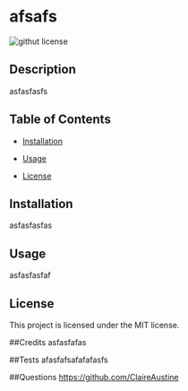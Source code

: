 # afsafs
  ![githut license](https://img.shields.io/badge/License-MIT-blueviolet.svg)

## Description
asfasfasfs
## Table of Contents

* [Installation](#installation)

* [Usage](#usage)
* [License](#license)

## Installation
asfasfasfas

## Usage
asfasfasfaf

  ## License
  
  This project is licensed under the MIT  license.
  

##Credits
asfasfafas

##Tests
afasfafsafafafasfs

##Questions
https://github.com/ClaireAustine

